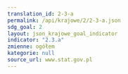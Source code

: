 ```yaml
---
translation_id: 2-3-a
permalink: /api/krajowe/2/2-3-a.json
sdg_goal: 2
layout: json_krajowe_goal_indicator
indicator: "2.3.a"
zmienne: ogółem
kategorie: null
source_url: www.stat.gov.pl
---
```

